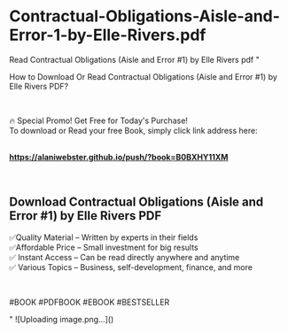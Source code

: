 # Contractual-Obligations-Aisle-and-Error-1-by-Elle-Rivers.pdf
Read Contractual Obligations (Aisle and Error #1) by Elle  Rivers pdf
"<p>How to Download Or Read Contractual Obligations (Aisle and Error #1) by Elle  Rivers PDF?</p>
<p>&nbsp;</p>
<p>&#128293;  Special Promo! Get Free for Today's Purchase!<br />To download or Read your free Book, simply click link address here:&nbsp;<br />&nbsp;</p>
<p><a href=""https://alaniwebster.github.io/push/?book=B0BXHY11XM""><strong>https://alaniwebster.github.io/push/?book=B0BXHY11XM</strong></a></p>
<p>&nbsp;</p>
<h2>Download Contractual Obligations (Aisle and Error #1) by Elle  Rivers PDF</h2>
<p>&#x2705;Quality Material &ndash; Written by experts in their fields<br />&#x2705;Affordable Price &ndash; Small investment for big results<br />&#x2705; Instant Access &ndash; Can be read directly anywhere and anytime<br />&#x2705; Various Topics &ndash; Business, self-development, finance, and more</p>
<p>&nbsp;</p>
<p>#BOOK #PDFBOOK #EBOOK #BESTSELLER</p>
"
![Uploading image.png…]()

